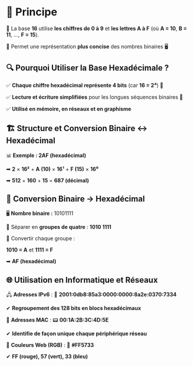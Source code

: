 # 📌 **Principe**

🔹 La base **16** utilise **les chiffres de 0 à 9** et **les lettres A à F** (où **A = 10**, **B = 11**, …, **F = 15**).

🔹 Permet une représentation **plus concise** des nombres binaires 🖥



## **🔍 Pourquoi Utiliser la Base Hexadécimale ?**

✅ **Chaque chiffre hexadécimal représente 4 bits** (car **16 = 2⁴**) 🔢

✅ **Lecture et écriture simplifiées** pour les longues séquences binaires 📜

✅ **Utilisé en mémoire, en réseaux et en graphisme**



## **🏗 Structure et Conversion Binaire ↔ Hexadécimal**

📊 **Exemple : 2AF (hexadécimal)**

➡ **2** × **16²** + **A (10)** × **16¹** + **F (15)** × **16⁰**

➡ **512** + **160** + **15** = **687 (décimal)**



## 📌 **Conversion Binaire → Hexadécimal**

🖥 **Nombre binaire :** 10101111

🔹 Séparer en **groupes de quatre** : **1010 1111**

🔹 Convertir chaque groupe :

**1010 = A** et **1111 = F**

➡ **AF (hexadécimal)**



## **🌐 Utilisation en Informatique et Réseaux**

🖧 **Adresses IPv6** : 📡 **2001:0db8:85a3:0000:0000:8a2e:0370:7334**

✔ **Regroupement des 128 bits en blocs hexadécimaux**

🔗 **Adresses MAC** : 📟 **00:1A:2B:3C:4D:5E**

✔ **Identifie de façon unique chaque périphérique réseau**

🎨 **Couleurs Web (RGB)** : 🌈 **#FF5733**

✔ **FF (rouge), 57 (vert), 33 (bleu)**
